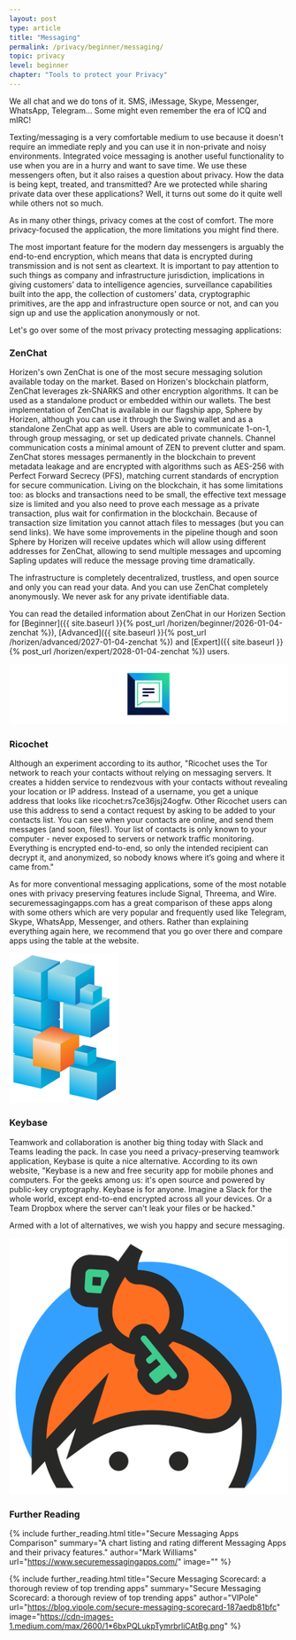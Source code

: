```yaml
---
layout: post
type: article
title: "Messaging"
permalink: /privacy/beginner/messaging/
topic: privacy
level: beginner
chapter: "Tools to protect your Privacy"
---
```


We all chat and we do tons of it. SMS, iMessage, Skype, Messenger, WhatsApp, Telegram... Some might even remember the era of ICQ and mIRC!

Texting/messaging is a very comfortable medium to use because it doesn't require an immediate reply and you can use it in non-private and noisy environments. Integrated voice messaging is another useful functionality to use when you are in a hurry and want to save time. We use these messengers often, but it also raises a question about privacy. How the data is being kept, treated, and transmitted? Are we protected while sharing private data over these applications? Well, it turns out some do it quite well while others not so much.

As in many other things, privacy comes at the cost of comfort. The more privacy-focused the application, the more limitations you might find there.

The most important feature for the modern day messengers is arguably the end-to-end encryption, which means that data is encrypted during transmission and is not sent as cleartext. It is important to pay attention to such things as company and infrastructure jurisdiction, implications in giving customers’ data to intelligence agencies, surveillance capabilities built into the app, the collection of customers' data, cryptographic primitives, are the app and infrastructure open source or not, and can you sign up and use the application anonymously or not.

Let's go over some of the most privacy protecting messaging applications:

### ZenChat

Horizen's own ZenChat is one of the most secure messaging solution available today on the market. Based on Horizen's blockchain platform, ZenChat leverages zk-SNARKS and other encryption algorithms. It can be used as a standalone product or embedded within our wallets. The best implementation of ZenChat is available in our flagship app, Sphere by Horizen, although you can use it through the Swing wallet and as a standalone ZenChat app as well. Users are able to communicate 1-on-1, through group messaging, or set up dedicated private channels. Channel communication costs a minimal amount of ZEN to prevent clutter and spam. ZenChat stores messages permanently in the blockchain to prevent metadata leakage and are encrypted with algorithms such as AES-256 with Perfect Forward Secrecy (PFS), matching current standards of encryption for secure communication. Living on the blockchain, it has some limitations too: as blocks and transactions need to be small, the effective text message size is limited and you also need to prove each message as a private transaction, plus wait for confirmation in the blockchain. Because of transaction size limitation you cannot attach files to messages (but you can send links). We have some improvements in the pipeline though and soon Sphere by Horizen will receive updates which will allow using different addresses for ZenChat, allowing to send multiple messages and upcoming Sapling updates will reduce the message proving time dramatically.

The infrastructure is completely decentralized, trustless, and open source and only you can read your data. And you can use ZenChat completely anonymously. We never ask for any private identifiable data.

You can read the detailed information about ZenChat in our Horizen Section for [Beginner]({{ site.baseurl }}{% post_url /horizen/beginner/2026-01-04-zenchat %}), [Advanced]({{ site.baseurl }}{% post_url /horizen/advanced/2027-01-04-zenchat %}) and [Expert]({{ site.baseurl }}{% post_url /horizen/expert/2028-01-04-zenchat %}) users.

![ZenChat](/assets/post_files/privacy/beginner/messaging/chat.jpg)

### Ricochet

Although an experiment according to its author, "Ricochet uses the Tor network to reach your contacts without relying on messaging servers. It creates a hidden service to rendezvous with your contacts without revealing your location or IP address. Instead of a username, you get a unique address that looks like ricochet:rs7ce36jsj24ogfw. Other Ricochet users can use this address to send a contact request by asking to be added to your contacts list. You can see when your contacts are online, and send them messages (and soon, files!). Your list of contacts is only known to your computer - never exposed to servers or network traffic monitoring. Everything is encrypted end-to-end, so only the intended recipient can decrypt it, and anonymized, so nobody knows where it’s going and where it came from."

As for more conventional messaging applications, some of the most notable ones with privacy preserving features include Signal, Threema, and Wire. securemessagingapps.com has a great comparison of these apps along with some others which are very popular and frequently used like Telegram, Skype, WhatsApp, Messenger, and others. Rather than explaining everything again here, we recommend that you go over there and compare apps using the table at the website.

![Ricochet](/assets/post_files/privacy/beginner/messaging/ricochet.png)

### Keybase

Teamwork and collaboration is another big thing today with Slack and Teams leading the pack. In case you need a privacy-preserving teamwork application, Keybase is quite a nice alternative. According to its own website, "Keybase is a new and free security app for mobile phones and computers. For the geeks among us: it's open source and powered by public-key cryptography. Keybase is for anyone. Imagine a Slack for the whole world, except end-to-end encrypted across all your devices. Or a Team Dropbox where the server can't leak your files or be hacked."

Armed with a lot of alternatives, we wish you happy and secure messaging.

![Keybase](/assets/post_files/privacy/beginner/messaging/keybase.png)


### Further Reading

{%
  include further_reading.html
  title="Secure Messaging Apps Comparison"
  summary="A chart listing and rating different Messaging Apps and their privacy features."
  author="Mark Williams"
  url="https://www.securemessagingapps.com/"
  image=""
%}

{%
  include further_reading.html
  title="Secure Messaging Scorecard: a thorough review of top trending apps"
  summary="Secure Messaging Scorecard: a thorough review of top trending apps"
  author="VIPole"
  url="https://blog.vipole.com/secure-messaging-scorecard-187aedb81bfc"
  image="https://cdn-images-1.medium.com/max/2600/1*6bxPQLukpTymrbrliCAtBg.png"
%}
